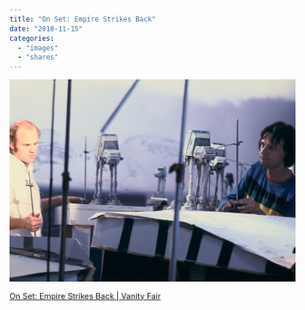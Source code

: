 ```yaml
---
title: "On Set: Empire Strikes Back"
date: "2010-11-15"
categories: 
  - "images"
  - "shares"
---
```


![](images/tumblr_lbxq2zKFdQ1qz4vrlo1_1280.jpg)

[On Set: Empire Strikes Back | Vanity Fair](http://www.vanityfair.com/hollywood/features/2010/10/the-making-of-the-empire-strikes-back-201010)
